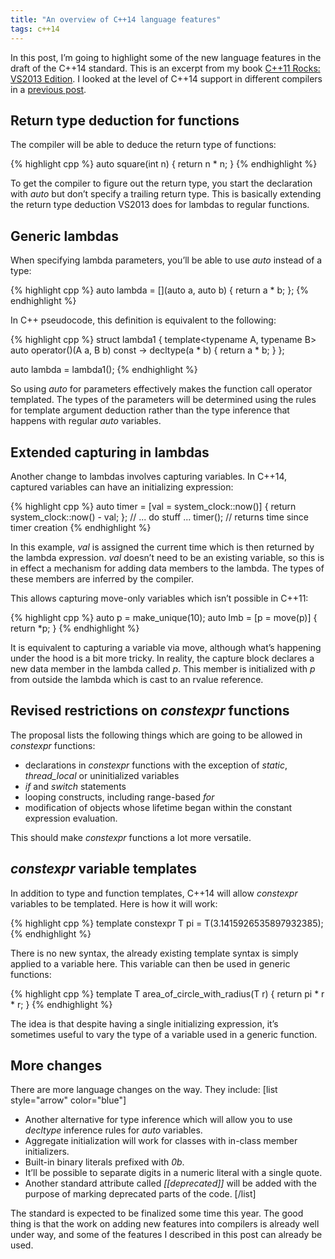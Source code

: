 ```yaml
---
title: "An overview of C++14 language features"
tags: c++14
---
```


In this post, I’m going to highlight some of the new language features in the draft of the C++14 standard. This is an excerpt from my book [C++11 Rocks: VS2013 Edition](/vs2013-edition). I looked at the level of C++14 support in different compilers in a [previous post](/c1114-compiler-and-library-shootout/).

## Return type deduction for functions

The compiler will be able to deduce the return type of functions:

{% highlight cpp %}
auto square(int n) 
{
    return n * n;
}
{% endhighlight %}

To get the compiler to figure out the return type, you start the declaration with _auto_ but don’t specify a trailing return type. This is basically extending the return type deduction VS2013 does for lambdas to regular functions.

## Generic lambdas

When specifying lambda parameters, you’ll be able to use _auto_ instead of a type:

{% highlight cpp %}
auto lambda = [](auto a, auto b) { return a * b; };
{% endhighlight %}

In C++ pseudocode, this definition is equivalent to the following:

{% highlight cpp %}
struct lambda1
{
    template<typename A, typename B>
    auto operator()(A a, B b) const -> decltype(a * b)
    {
        return a * b;
    }
};

auto lambda = lambda1();
{% endhighlight %}

So using _auto_ for parameters effectively makes the function call operator templated. The types of the parameters will be determined using the rules for template argument deduction rather than the type inference that happens with regular _auto_ variables.

## Extended capturing in lambdas

Another change to lambdas involves capturing variables. In C++14, captured variables can have an initializing expression:

{% highlight cpp %}
auto timer = [val = system_clock::now()] { return system_clock::now() - val; };
// ... do stuff ...
timer();   // returns time since timer creation
{% endhighlight %}

In this example, _val_ is assigned the current time which is then returned by the lambda expression. _val_ doesn’t need to be an existing variable, so this is in effect a mechanism for adding data members to the lambda. The types of these members are inferred by the compiler.

This allows capturing move-only variables which isn’t possible in C++11:

{% highlight cpp %}
auto p = make_unique<int>(10);
auto lmb = [p = move(p)] { return *p; }
{% endhighlight %}

It is equivalent to capturing a variable via move, although what’s happening under the hood is a bit more tricky. In reality, the capture block declares a new data member in the lambda called _p_. This member is initialized with _p_ from outside the lambda which is cast to an rvalue reference.

## Revised restrictions on _constexpr_ functions

The proposal lists the following things which are going to be allowed in _constexpr_ functions:

*   declarations in _constexpr_ functions with the exception of _static_, _thread_local_ or uninitialized variables
*   _if_ and _switch_ statements
*   looping constructs, including range-based _for_
*   modification of objects whose lifetime began within the constant expression evaluation.

This should make _constexpr_ functions a lot more versatile.

## _constexpr_ variable templates

In addition to type and function templates, C++14 will allow _constexpr_ variables to be templated. Here is how it will work:

{% highlight cpp %}
template<typename T>
constexpr T pi = T(3.1415926535897932385);
{% endhighlight %}

There is no new syntax, the already existing template syntax is simply applied to a variable 
here. This variable can then be used in generic functions:

{% highlight cpp %}
template<typename T>
T area_of_circle_with_radius(T r) 
{
    return pi<T> * r * r;
}
{% endhighlight %}

The idea is that despite having a single initializing expression, it’s sometimes useful to vary the type of a variable used in a generic function.

## More changes

There are more language changes on the way. They include:
[list style="arrow" color="blue"]

*   Another alternative for type inference which will allow you to use _decltype_ inference rules for _auto_ variables.
*   Aggregate initialization will work for classes with in-class member initializers.
*   Built-in binary literals prefixed with _0b_.
*   It’ll be possible to separate digits in a numeric literal with a single quote.
*   Another standard attribute called _[[deprecated]]_ will be added with the purpose of marking deprecated parts of the code.
[/list]

The standard is expected to be finalized some time this year. The good thing is that the work on adding new features into compilers is already well under way, and some of the features I described in this post can already be used.